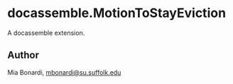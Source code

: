 # docassemble.MotionToStayEviction

A docassemble extension.

## Author

Mia Bonardi, mbonardi@su.suffolk.edu

